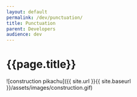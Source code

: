 ```yaml
---
layout: default
permalink: /dev/punctuation/
title: Punctuation
parent: Developers
audience: dev
---
```

# {{page.title}}
![construction pikachu]({{ site.url }}{{ site.baseurl }}/assets/images/construction.gif)